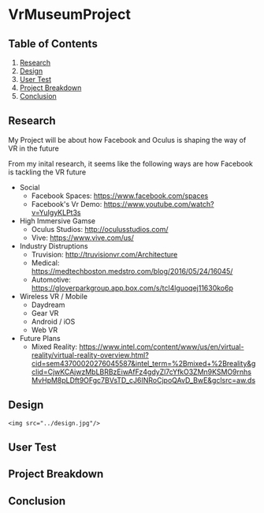 # VrMuseumProject

## Table of Contents
1. [Research](#research)
2. [Design](#design)
3. [User Test](#user-test)
4. [Project Breakdown](#project-breakdown)
5. [Conclusion](#conclusion) 

## Research

My Project will be about how Facebook and Oculus is shaping the way of VR in the future

From my inital research, it seems like the following ways are how Facebook is tackling the VR future

- Social
	- Facebook Spaces: https://www.facebook.com/spaces
	- Facebook's Vr Demo: https://www.youtube.com/watch?v=YuIgyKLPt3s
- High Immersive Gamse
	- Oculus Studios: http://oculusstudios.com/
	- Vive: https://www.vive.com/us/
- Industry Distruptions
	- Truvision: http://truvisionvr.com/Architecture
	- Medical: https://medtechboston.medstro.com/blog/2016/05/24/16045/
	- Automotive: https://gloverparkgroup.app.box.com/s/tcl4lguoqej11630ko6p
- Wireless VR / Mobile
	- Daydream
	- Gear VR
	- Android / iOS
	- Web VR
- Future Plans
	- Mixed Reality: https://www.intel.com/content/www/us/en/virtual-reality/virtual-reality-overview.html?cid=sem43700020276045587&intel_term=%2Bmixed+%2Breality&gclid=CjwKCAjwzMbLBRBzEiwAfFz4gdyZl7cYfkO3ZMn9KSMO9rnhsMvHpM8pLDft9OFgc7BVsTD_cJ6INRoCjpoQAvD_BwE&gclsrc=aw.ds

## Design
	<img src="../design.jpg"/>
## User Test
## Project Breakdown
## Conclusion